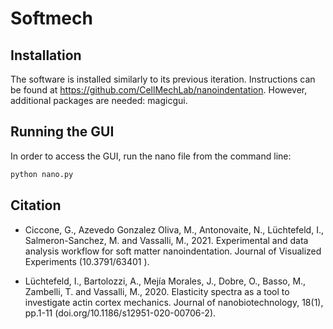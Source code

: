 # Softmech


## Installation
The software is installed similarly to its previous iteration. Instructions can be found at https://github.com/CellMechLab/nanoindentation. 
However, additional packages are needed: magicgui.

## Running the GUI
In order to access the GUI, run the nano file from the command line: 
```bash
python nano.py 
```
## Citation 
- Ciccone, G., Azevedo Gonzalez Oliva, M., Antonovaite, N., Lüchtefeld, I., Salmeron-Sanchez, M. and Vassalli, M., 2021. Experimental and data analysis workflow for soft matter nanoindentation. Journal of Visualized Experiments (10.3791/63401
).

- Lüchtefeld, I., Bartolozzi, A., Mejía Morales, J., Dobre, O., Basso, M., Zambelli, T. and Vassalli, M., 2020. Elasticity spectra as a tool to investigate actin cortex mechanics. Journal of nanobiotechnology, 18(1), pp.1-11 (doi.org/10.1186/s12951-020-00706-2).

